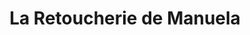 ---
title: "La Retoucherie de Manuela"
url: /los-teques/la-retoucherie-de-manuela/
shop: Schneiderei
---